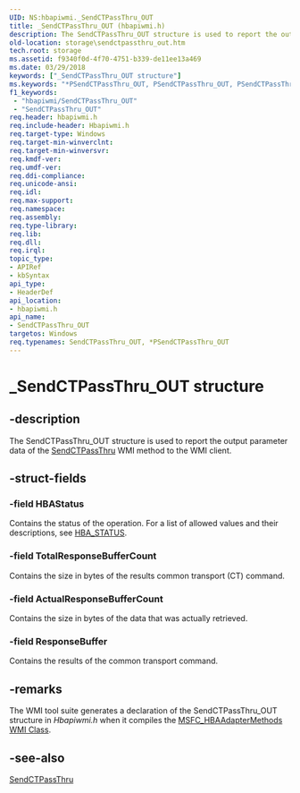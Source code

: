 ```yaml
---
UID: NS:hbapiwmi._SendCTPassThru_OUT
title: _SendCTPassThru_OUT (hbapiwmi.h)
description: The SendCTPassThru_OUT structure is used to report the output parameter data of the SendCTPassThru WMI method to the WMI client.
old-location: storage\sendctpassthru_out.htm
tech.root: storage
ms.assetid: f9340f0d-4f70-4751-b339-de11ee13a469
ms.date: 03/29/2018
keywords: ["_SendCTPassThru_OUT structure"]
ms.keywords: "*PSendCTPassThru_OUT, PSendCTPassThru_OUT, PSendCTPassThru_OUT structure pointer [Storage Devices], SendCTPassThru_OUT, SendCTPassThru_OUT structure [Storage Devices], _SendCTPassThru_OUT, hbapiwmi/PSendCTPassThru_OUT, hbapiwmi/SendCTPassThru_OUT, storage.sendctpassthru_out, structs-Fibre_f795d452-fb3f-4236-a543-d0f80f94c14f.xml"
f1_keywords:
 - "hbapiwmi/SendCTPassThru_OUT"
 - "SendCTPassThru_OUT"
req.header: hbapiwmi.h
req.include-header: Hbapiwmi.h
req.target-type: Windows
req.target-min-winverclnt: 
req.target-min-winversvr: 
req.kmdf-ver: 
req.umdf-ver: 
req.ddi-compliance: 
req.unicode-ansi: 
req.idl: 
req.max-support: 
req.namespace: 
req.assembly: 
req.type-library: 
req.lib: 
req.dll: 
req.irql: 
topic_type:
- APIRef
- kbSyntax
api_type:
- HeaderDef
api_location:
- hbapiwmi.h
api_name:
- SendCTPassThru_OUT
targetos: Windows
req.typenames: SendCTPassThru_OUT, *PSendCTPassThru_OUT
---
```


# _SendCTPassThru_OUT structure


## -description


The SendCTPassThru_OUT structure is used to report the output parameter data of the <a href="https://docs.microsoft.com/windows-hardware/drivers/storage/sendctpassthru">SendCTPassThru</a> WMI method to the WMI client.


## -struct-fields




### -field HBAStatus

Contains the status of the operation. For a list of allowed values and their descriptions, see <a href="https://docs.microsoft.com/windows-hardware/drivers/storage/hba-status">HBA_STATUS</a>. 


### -field TotalResponseBufferCount

Contains the size in bytes of the results common transport (CT) command. 


### -field ActualResponseBufferCount

Contains the size in bytes of the data that was actually retrieved. 


### -field ResponseBuffer

Contains the results of the common transport command. 


## -remarks



The WMI tool suite generates a declaration of the SendCTPassThru_OUT structure in <i>Hbapiwmi.h </i>when it compiles the <a href="https://docs.microsoft.com/windows-hardware/drivers/storage/msfc-hbaadaptermethods-wmi-class">MSFC_HBAAdapterMethods WMI Class</a>.




## -see-also




<a href="https://docs.microsoft.com/windows-hardware/drivers/storage/sendctpassthru">SendCTPassThru</a>
 

 

